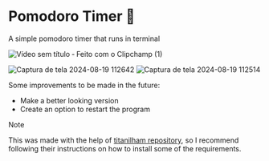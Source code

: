 # Pomodoro Timer 🍅
A simple pomodoro timer that runs in terminal

![Vídeo sem título ‐ Feito com o Clipchamp (1)](https://github.com/user-attachments/assets/63399e8d-271f-40d8-bca9-ae0263eda0c2)

![Captura de tela 2024-08-19 112642](https://github.com/user-attachments/assets/f034d183-ec42-47d4-b63f-bcfc7342ff90)
![Captura de tela 2024-08-19 112514](https://github.com/user-attachments/assets/3c5fca50-1abf-4121-9180-61ea9385d9fe)

Some improvements to be made in the future:
- Make a better looking version
- Create an option to restart the program
> [!NOTE]
> This was made with the help of [titanilham repository](https://github.com/titanilham/clock-module-in-console), so I recommend following their instructions on how to install some of the requirements. 
